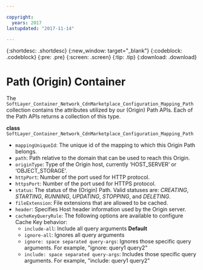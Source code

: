 ```yaml
---

copyright:
  years: 2017
lastupdated: "2017-11-14"

---
```


{:shortdesc: .shortdesc}
{:new_window: target="_blank"}
{:codeblock: .codeblock}
{:pre: .pre}
{:screen: .screen}
{:tip: .tip}
{:download: .download}  

# Path (Origin) Container
The `SoftLayer_Container_Network_CdnMarketplace_Configuration_Mapping_Path` collection contains the attributes utilized by our (Origin) Path APIs. Each of the Path APIs returns a collection of this type.

**class** `SoftLayer_Container_Network_CdnMarketplace_Configuration_Mapping_Path`  

* `mappingUniqueId`: The unique id of the mapping to which this Origin Path belongs.  
* `path`:  Path relative to the domain that can be used to reach this Origin.  
* `originType`: Type of the Origin host, currently ‘HOST\_SERVER’ or ‘OBJECT\_STORAGE’.  
* `httpPort`: Number of the port used for HTTP protocol.  
* `httpsPort`: Number of the port used for HTTPS protocol.  
* `status`: The status of the (Origin) Path. Valid statuses are: _CREATING_, _STARTING_, _RUNNING_, _UPDATING_, _STOPPING_, and _DELETING_.
* `fileExtension`: File extensions that are allowed to be cached.  
* `header`: Specifies Host header information used by the Origin server.
* `cacheKeyQueryRule`: The following options are available to configure Cache Key behavior:
  * `include-all`: Include all query arguments **Default**
  * `ignore-all`: Ignores all query arguments
  * `ignore: space separated query-args`: Ignores those specific query arguments. For example, "ignore: query1 query2"
  * `include: space separated query-args`: Includes those specific query arguments. For example, "include: query1 query2"
